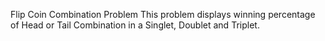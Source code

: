 Flip Coin Combination Problem This problem displays winning percentage of Head or Tail Combination in a Singlet, Doublet and Triplet.

